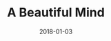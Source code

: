 ---
title: "A Beautiful Mind"
subtitle: ""
customForwardUrl: "https://www.youtube.com/watch?v=WSVUtzkcJlQ"
displayImg: "https://img.youtube.com/vi/WSVUtzkcJlQ/0.jpg"
date: "2018-01-03"
newTab: true 
---